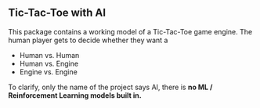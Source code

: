 ## Tic-Tac-Toe with AI

This package contains a working model of a Tic-Tac-Toe game engine. The human player gets to decide whether they want a 
* Human vs. Human 
* Human vs. Engine
* Engine vs. Engine

To clarify, only the name of the project says AI, there is **no ML / Reinforcement Learning models built in.**
